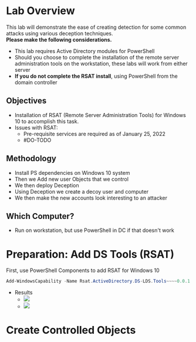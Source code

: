 # Lab Overview
This lab will demonstrate the ease of creating detection for some common attacks using various deception techniques.  
**Please make the following considerations.**  
- This lab requires Active Directory modules for PowerShell  
- Should you choose to complete the installation of the remote server administration tools on the workstation, these labs will work from either server  
- **If you do not complete the RSAT install**, using PowerShell from the domain controller
## Objectives
- Installation of RSAT (Remote Server Administration Tools) for Windows 10 to accomplish this task.  
- Issues with RSAT:
	- Pre-requisite services are required as of January 25, 2022
	- #DO-TODO
## Methodology
- Install PS dependencies on Windows 10 system
- Then we Add new user Objects that we control
- We then deploy Deception
- Using Deception we create a decoy user and computer
- We then make the new accounts look interesting to an attacker
## Which Computer?
- Run on workstation, but use PowerShell in DC if that doesn't work
# Preparation: Add DS Tools (RSAT)
First, use PowerShell Components to add RSAT for Windows 10
```powershell
Add-WindowsCapability -Name Rsat.ActiveDirectory.DS-LDS.Tools~~~~0.0.1.0 -Online
```

- Results
	- ![](IMG-20231118203854173.png)
	- ![](IMG-20231118212605622.png)

# Create Controlled Objects